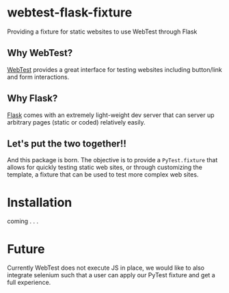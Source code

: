 # webtest-flask-fixture
Providing a fixture for static websites to use WebTest through Flask

## Why WebTest?
[WebTest](https://pypi.org/project/WebTest/) provides a great interface for testing websites including button/link and form interactions.

## Why Flask?
[Flask](https://pypi.org/project/Flask/) comes with an extremely light-weight dev server that can server up arbitrary pages (static or coded) relatively easily.

## Let's put the two together!!
And this package is born. The objective is to provide a `PyTest.fixture` that allows for quickly testing static web sites, or through customizing the template, a fixture that can be used to test more complex web sites.


# Installation
coming . . .


# Future
Currently WebTest does not execute JS in place, we would like to also integrate selenium such that a user can apply our PyTest fixture and get a full experience.
